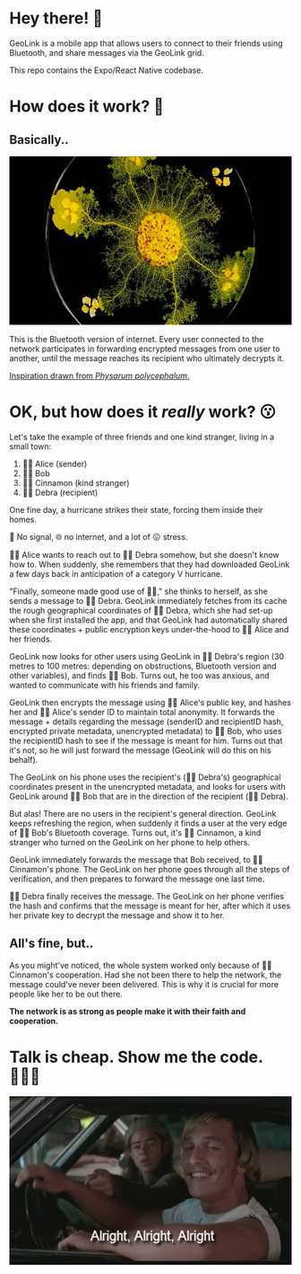 # Hey there! 👋

GeoLink is a mobile app that allows users to connect to their friends using Bluetooth, and share messages via the GeoLink grid.

This repo contains the Expo/React Native codebase.

# How does it work? 🤔

## Basically..

<img src="assets/README/slime-mold.jpg" height="300px" />

This is the Bluetooth version of internet. Every user connected to the network participates in forwarding encrypted messages from one user to another, until the message reaches its recipient who ultimately decrypts it.

[Inspiration drawn from _Physarum polycephalum_.](https://en.wikipedia.org/wiki/Slime_mold)

# OK, but how does it _really_ work? 😗

Let's take the example of three friends and one kind stranger, living in a small town:

1. 👩🏻 Alice (sender)
2. 🧔🏽 Bob
3. 👧🏼 Cinnamon (kind stranger)
4. 👸🏻 Debra (recipient)

One fine day, a hurricane strikes their state, forcing them inside their homes.

📶 No signal, 🌐 no internet, and a lot of 😖 stress.

👩🏻 Alice wants to reach out to 👸🏻 Debra somehow, but she doesn't know how to. When suddenly, she remembers that they had downloaded GeoLink a few days back in anticipation of a category V hurricane.

"Finally, someone made good use of 💙🦷," she thinks to herself, as she sends a message to 👸🏻 Debra. GeoLink immediately fetches from its cache the rough geographical coordinates of 👸🏻 Debra, which she had set-up when she first installed the app, and that GeoLink had automatically shared these coordinates + public encryption keys under-the-hood to 👩🏻 Alice and her friends.

GeoLink now looks for other users using GeoLink in 👸🏻 Debra's region (30 metres to 100 metres: depending on obstructions, Bluetooth version and other variables), and finds 🧔🏽 Bob. Turns out, he too was anxious, and wanted to communicate with his friends and family.

GeoLink then encrypts the message using 👩🏻 Alice's public key, and hashes her and 👩🏻 Alice's sender ID to maintain total anonymity. It forwards the message + details regarding the message (senderID and recipientID hash, encrypted private metadata, unencrypted metadata) to 🧔🏽 Bob, who uses the recipientID hash to see if the message is meant for him. Turns out that it's not, so he will just forward the message (GeoLink will do this on his behalf).

The GeoLink on his phone uses the recipient's (👸🏻 Debra's) geographical coordinates present in the unencrypted metadata, and looks for users with GeoLink around 🧔🏽 Bob that are in the direction of the recipient (👸🏻 Debra).

But alas! There are no users in the recipient's general direction. GeoLink keeps refreshing the region, when suddenly it finds a user at the very edge of 🧔🏽 Bob's Bluetooth coverage. Turns out, it's 👧🏼 Cinnamon, a kind stranger who turned on the GeoLink on her phone to help others.

GeoLink immediately forwards the message that Bob received, to 👧🏼 Cinnamon's phone. The GeoLink on her phone goes through all the steps of verification, and then prepares to forward the message one last time.

👸🏻 Debra finally receives the message. The GeoLink on her phone verifies the hash and confirms that the message is meant for her, after which it uses her private key to decrypt the message and show it to her.

## All's fine, but..

As you might've noticed, the whole system worked only because of 👧🏼 Cinnamon's cooperation. Had she not been there to help the network, the message could've never been delivered. This is why it is crucial for more people like her to be out there.

**The network is as strong as people make it with their faith and cooperation.**

# Talk is cheap. Show me the code. 👨🏻‍💻

<img src="assets/README/alright.gif" height="300px" />
